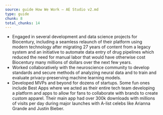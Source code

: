 ```yaml
---
source: guide How We Work – AE Studio v2.md
type: guide
chunk: 8
total_chunks: 14
---
```


* Engaged in several development and data science projects for Biocentury, including a seamless relaunch of their platform using modern technology after migrating 27 years of content from a legacy system and an initiative to automate data entry of drug pipelines which reduced the need for manual labor that would have otherwise cost Biocentury many millions of dollars over the next few years. 
* Worked collaboratively with the neuroscience community to develop standards and secure methods of analyzing neural data and to train and evaluate privacy-preserving machine learning models. 
* Developed MVPs and beyond for dozens of startups.  Some fun ones include Best Apps where we acted as their entire tech team developing a platform and apps to allow for fans to collaborate with brands to create custom apparel.  Their main app had over 300k downloads with millions of visits per day during major launches with A-list celebs like Arianna Grande and Justin Bieber.